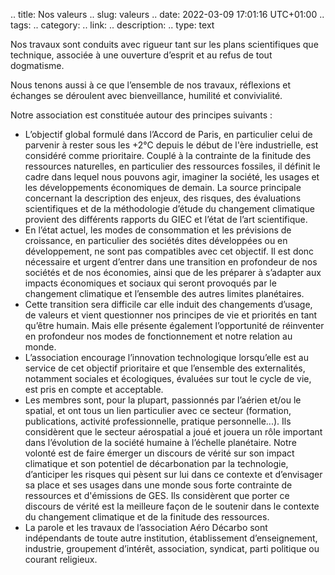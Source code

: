 .. title: Nos valeurs
.. slug: valeurs
.. date: 2022-03-09 17:01:16 UTC+01:00
.. tags: 
.. category: 
.. link: 
.. description: 
.. type: text


Nos travaux sont conduits avec rigueur tant sur les plans scientifiques que technique, associée à une ouverture d’esprit et au refus de tout dogmatisme.

Nous tenons aussi à ce que l’ensemble de nos travaux, réflexions et échanges se déroulent avec bienveillance, humilité et convivialité.

Notre association est constituée autour des principes suivants :

- L’objectif global formulé dans l’Accord de Paris, en particulier celui de parvenir à rester sous les +2°C depuis le début de l'ère industrielle, est considéré comme prioritaire. Couplé à la contrainte de la finitude des ressources naturelles, en particulier des ressources fossiles, il définit le cadre dans lequel nous pouvons agir, imaginer la société, les usages et les développements économiques de demain. La source principale concernant la description des enjeux, des risques, des évaluations scientifiques et de la méthodologie d’étude du changement climatique provient des différents rapports du GIEC et l’état de l’art scientifique.
- En l’état actuel, les modes de consommation et les prévisions de croissance, en particulier des sociétés dites développées ou en développement, ne sont pas
compatibles avec cet objectif. Il est donc nécessaire et urgent d’entrer dans une transition en profondeur de nos sociétés et de nos économies, ainsi que de les préparer à s’adapter aux impacts économiques et sociaux qui seront provoqués par le changement climatique et l’ensemble des autres limites planétaires.
- Cette transition sera difficile car elle induit des changements d’usage, de valeurs et vient questionner nos principes de vie et priorités en tant qu’être humain. Mais elle présente également l’opportunité de réinventer en profondeur nos modes de fonctionnement et notre relation au monde.
- L’association encourage l’innovation technologique lorsqu’elle est au service de cet objectif prioritaire et que l’ensemble des externalités, notamment sociales et écologiques, évaluées sur tout le cycle de vie, est pris en compte et acceptable.
- Les membres sont, pour la plupart, passionnés par l’aérien et/ou le spatial, et ont tous un lien particulier avec ce secteur (formation, publications, activité professionnelle, pratique personnelle...). Ils considèrent que le secteur aérospatial a joué et jouera un rôle important dans l’évolution de la société humaine à l’échelle planétaire. Notre volonté est de faire émerger un discours de vérité sur son impact climatique et son potentiel de décarbonation par la technologie, d’anticiper les risques qui pèsent sur lui dans ce contexte et d’envisager sa place et ses usages dans une monde sous forte contrainte de ressources et d'émissions de GES. Ils considèrent que porter ce discours de vérité est la meilleure façon de le soutenir dans le contexte du changement climatique et de la finitude des ressources.
- La parole et les travaux de l’association Aéro Décarbo sont indépendants de toute autre institution, établissement d’enseignement, industrie, groupement d’intérêt, association, syndicat, parti politique ou courant religieux.
